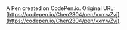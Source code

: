 # 

A Pen created on CodePen.io. Original URL: [https://codepen.io/Chen2304/pen/xxmwZvj](https://codepen.io/Chen2304/pen/xxmwZvj).

